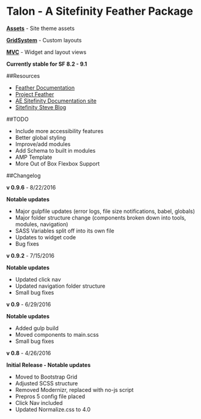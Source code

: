 Talon - A Sitefinity Feather Package
==========

**[Assets](../Talon/assets)** - Site theme assets

**[GridSystem](../Talon/GridSystem)** - Custom layouts

**[MVC](../Talon/MVC)** - Widget and layout views

**Currently stable for SF 8.2 - 9.1**

##Resources
 - [Feather Documentation](http://docs.sitefinity.com/feather)
 - [Project Feather](http://projectfeather.sitefinity.com/#/home)
 - [AE Sitefinity Documentation site](http://sitefinity-documentation.idevdesign.net/)
 - [Sitefinity Steve Blog](https://www.sitefinitysteve.com/blog)


##TODO
 - Include more accessibility features
 - Better global styling
 - Improve/add modules
 - Add Schema to built in modules
 - AMP Template
 - More Out of Box Flexbox Support


##Changelog

**v 0.9.6** - 8/22/2016

**Notable updates**
 - Major gulpfile updates (error logs, file size notifications, babel, globals)
 - Major folder structure change (components broken down into tools, modules, navigation)
 - SASS Variables split off into its own file
 - Updates to widget code
 - Bug fixes

**v 0.9.2** - 7/15/2016

**Notable updates**
 - Updated click nav
 - Updated navigation folder structure
 - Small bug fixes

**v 0.9** - 6/29/2016

**Notable updates**
 - Added gulp build
 - Moved components to main.scss
 - Small bug fixes

**v 0.8** - 4/26/2016

**Initial Release - Notable updates**
 - Moved to Bootstrap Grid
 - Adjusted SCSS structure
 - Removed Modernizr, replaced with no-js script
 - Prepros 5 config file placed
 - Click Nav included
 - Updated Normalize.css to 4.0

